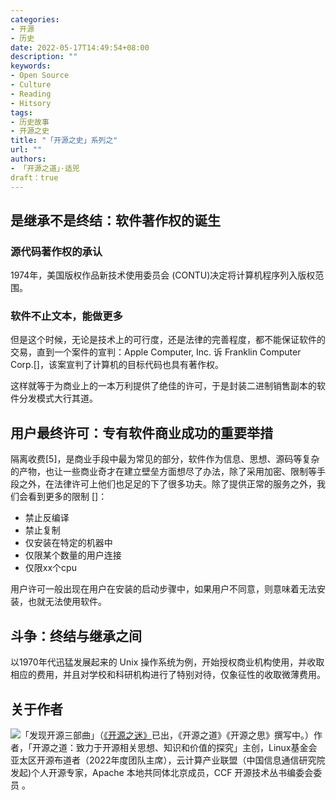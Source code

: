 ```yaml
---
categories:
- 开源
- 历史
date: 2022-05-17T14:49:54+08:00
description: ""
keywords:
- Open Source
- Culture
- Reading
- Hitsory
tags:
- 历史故事
- 开源之史
title: "「开源之史」系列之"
url: ""
authors:
- 「开源之道」·适兕
draft：true
---
```


## 是继承不是终结：软件著作权的诞生

### 源代码著作权的承认

1974年，美国版权作品新技术使用委员会 (CONTU)决定将计算机程序列入版权范围。

### 软件不止文本，能做更多

但是这个时候，无论是技术上的可行度，还是法律的完善程度，都不能保证软件的交易，直到一个案件的宣判：Apple Computer, Inc. 诉 Franklin Computer Corp.[]，该案宣判了计算机的目标代码也具有著作权。

这样就等于为商业上的一本万利提供了绝佳的许可，于是封装二进制销售副本的软件分发模式大行其道。

## 用户最终许可：专有软件商业成功的重要举措

隔离收费[5]，是商业手段中最为常见的部分，软件作为信息、思想、源码等复杂的产物，也让一些商业奇才在建立壁垒方面想尽了办法，除了采用加密、限制等手段之外，在法律许可上他们也足足的下了很多功夫。除了提供正常的服务之外，我们会看到更多的限制 []：

* 禁止反编译
* 禁止复制
* 仅安装在特定的机器中
* 仅限某个数量的用户连接
* 仅限xx个cpu

用户许可一般出现在用户在安装的启动步骤中，如果用户不同意，则意味着无法安装，也就无法使用软件。

## 斗争：终结与继承之间

以1970年代迅猛发展起来的 Unix 操作系统为例，开始授权商业机构使用，并收取相应的费用，并且对学校和科研机构进行了特别对待，仅象征性的收取微薄费用。

## 

## 关于作者

![](/public/kuosi-face-of-os.png)「发现开源三部曲」（[《开源之迷》](posts/book-of-open-source/the-fascinating-of-open-source/)已出，《开源之道》《开源之思》撰写中。）作者，「开源之道：致力于开源相关思想、知识和价值的探究」主创，Linux基金会亚太区开源布道者（2022年度团队主席），云计算产业联盟（中国信息通信研究院发起)个人开源专家，Apache 本地共同体北京成员，CCF 开源技术丛书编委会委员 。
